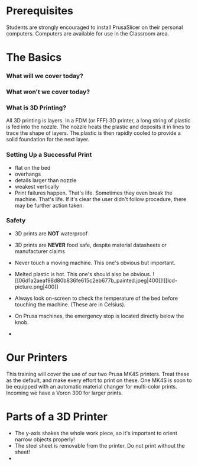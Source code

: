 # Prerequisites

Students are strongly encouraged to install PrusaSlicer on their personal computers. Computers are available for use in the Classroom area.

# The Basics

### What will we cover today?
### What won't we cover today?
### What is 3D Printing?
All 3D printing is layers. In a FDM (or FFF) 3D printer, a long string of plastic is fed into the nozzle. The nozzle heats the plastic and deposits it in lines to trace the shape of layers. The plastic is then rapidly cooled to provide a solid foundation for the next layer. 
### Setting Up a Successful Print
- flat on the bed
- overhangs
- details larger than nozzle
- weakest vertically
- Print failures happen. That's life. Sometimes they even break the machine. That's life. If it's clear the user didn't follow procedure, there may be further action taken.
### Safety

* 3D prints are **NOT** waterproof
* 3D prints are **NEVER** food safe, despite material datasheets or manufacturer claims

* Never touch a moving machine. This one's obvious but important.
* Melted plastic is hot. This one's should also be obvious.
![[06d1a2aeaf98d80b836fe615c2eb677b_painted.jpeg|400]]![[lcd-picture.png|400]]
* Always look on-screen to check the temperature of the bed before touching the machine. (These are in Celsius).
- On Prusa machines, the emergency stop is located directly below the knob.

- 

# Our Printers
This training will cover the use of our two Prusa MK4S printers. Treat these as the default, and make every effort to print on these. One MK4S is soon to be equipped with an automatic material changer for multi-color prints. Incoming we have a Voron 300 for larger prints. 
# Parts of a 3D Printer
- The y-axis shakes the whole work piece, so it's important to orient narrow objects properly!
- The steel sheet is removable from the printer. Do not print without the sheet!
- 